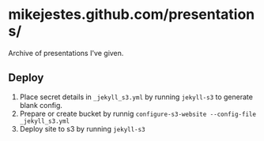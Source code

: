 mikejestes.github.com/presentations/
====================================

Archive of presentations I've given.

## Deploy

1. Place secret details in `_jekyll_s3.yml` by running `jekyll-s3` to generate blank config.
1. Prepare or create bucket by runnig `configure-s3-website --config-file _jekyll_s3.yml`
1. Deploy site to s3 by running `jekyll-s3`
